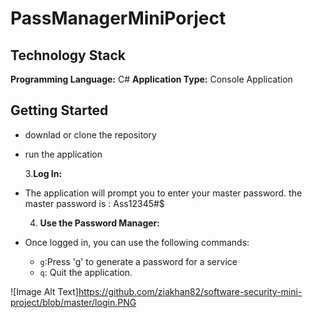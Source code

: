 # PassManagerMiniPorject
## Technology Stack

**Programming Language:** C#
**Application Type:** Console Application

 ## Getting Started
- downlad or clone the repository
- run the application

   3.**Log In:**
- The application will prompt you to enter your master password.   the master password is : Ass12345#$

   4. **Use the Password Manager:**
- Once logged in, you can use the following commands:
  - `g`:Press 'g' to generate a password for a service
  - `q`: Quit the application.
    
![Image Alt Text]https://github.com/ziakhan82/software-security-mini-project/blob/master/login.PNG
